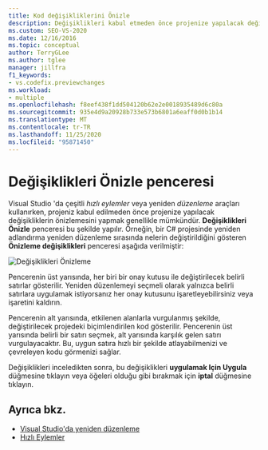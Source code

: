 ```yaml
---
title: Kod değişikliklerini Önizle
description: Değişiklikleri kabul etmeden önce projenize yapılacak değişikliklere gitmek için Değişiklikleri Önizle penceresini nasıl kullanacağınızı öğrenin.
ms.custom: SEO-VS-2020
ms.date: 12/16/2016
ms.topic: conceptual
author: TerryGLee
ms.author: tglee
manager: jillfra
f1_keywords:
- vs.codefix.previewchanges
ms.workload:
- multiple
ms.openlocfilehash: f8eef438f1dd504120b62e2e0018935489d6c80a
ms.sourcegitcommit: 935e4d9a20928b733e573b6801a6eaff0d0b1b14
ms.translationtype: MT
ms.contentlocale: tr-TR
ms.lasthandoff: 11/25/2020
ms.locfileid: "95871450"
---
```

# <a name="preview-changes-window"></a>Değişiklikleri Önizle penceresi

Visual Studio 'da çeşitli *hızlı eylemler* veya yeniden *düzenleme* araçları kullanırken, projeniz kabul edilmeden önce projenize yapılacak değişikliklerin önizlemesini yapmak genellikle mümkündür. **Değişiklikleri Önizle** penceresi bu şekilde yapılır.  Örneğin, bir C# projesinde yeniden adlandırma yeniden düzenleme sırasında nelerin değiştirildiğini gösteren **Önizleme değişiklikleri** penceresi aşağıda verilmiştir:

![Değişiklikleri Önizleme](media/previewchanges.png)

Pencerenin üst yarısında, her biri bir onay kutusu ile değiştirilecek belirli satırlar gösterilir. Yeniden düzenlemeyi seçmeli olarak yalnızca belirli satırlara uygulamak istiyorsanız her onay kutusunu işaretleyebilirsiniz veya işaretini kaldırın.

Pencerenin alt yarısında, etkilenen alanlarla vurgulanmış şekilde, değiştirilecek projedeki biçimlendirilen kod gösterilir. Pencerenin üst yarısında belirli bir satırı seçmek, alt yarısında karşılık gelen satırı vurgulayacaktır. Bu, uygun satıra hızlı bir şekilde atlayabilmenizi ve çevreleyen kodu görmenizi sağlar.

Değişiklikleri inceledikten sonra, bu değişiklikleri **uygulamak Için Uygula** düğmesine tıklayın veya öğeleri olduğu gibi bırakmak için **iptal** düğmesine tıklayın.

## <a name="see-also"></a>Ayrıca bkz.

- [Visual Studio'da yeniden düzenleme](../ide/refactoring-in-visual-studio.md)
- [Hızlı Eylemler](../ide/quick-actions.md)
